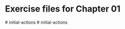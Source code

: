 # Exercise files for Chapter 01
#   i n i t i a l - a c t i o n s  
 #   i n i t i a l - a c t i o n s  
 